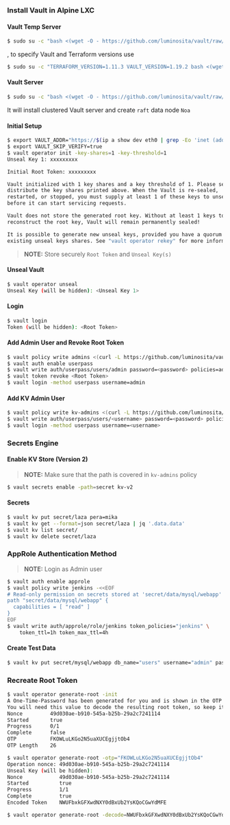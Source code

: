 ### Install Vault in Alpine LXC

#### Vault Temp Server

```bash
$ sudo su -c "bash <(wget -O - https://github.com/luminosita/vault/raw/refs/heads/main/scripts/install.sh) dev" root
```

, to specify Vault and Terraform versions use

```bash
$ sudo su -c "TERRAFORM_VERSION=1.11.3 VAULT_VERSION=1.19.2 bash <(wget -O - https://github.com/luminosita/vault/raw/refs/heads/main/scripts/install.sh) dev" root
```

#### Vault Server

```bash
$ sudo su -c "bash <(wget -O - https://github.com/luminosita/vault/raw/refs/heads/main/scripts/install.sh) create -n Noa -p https://172.16.20.12:8200 -p https://172.16.20.13:8200" root
```

It will install clustered Vault server and create `raft` data node `Noa`

#### Initial Setup

```bash
$ export VAULT_ADDR="https://$(ip a show dev eth0 | grep -Eo 'inet (addr:)?([0-9]*\.){3}[0-9]*' | grep -Eo '([0-9]*\.){3}[0-9]*'):8200"
$ export VAULT_SKIP_VERIFY=true
$ vault operator init -key-shares=1 -key-threshold=1
Unseal Key 1: xxxxxxxxx

Initial Root Token: xxxxxxxxx

Vault initialized with 1 key shares and a key threshold of 1. Please securely
distribute the key shares printed above. When the Vault is re-sealed,
restarted, or stopped, you must supply at least 1 of these keys to unseal it
before it can start servicing requests.

Vault does not store the generated root key. Without at least 1 keys to
reconstruct the root key, Vault will remain permanently sealed!

It is possible to generate new unseal keys, provided you have a quorum of
existing unseal keys shares. See "vault operator rekey" for more information.
```

>**NOTE:** Store securely `Root Token` and `Unseal Key(s)`

#### Unseal Vault

```bash
$ vault operator unseal
Unseal Key (will be hidden): <Unseal Key 1>
```

#### Login

```bash
$ vault login
Token (will be hidden): <Root Token>
```

#### Add Admin User and Revoke Root Token

```bash
$ vault policy write admins <(curl -L https://github.com/luminosita/vault/raw/refs/heads/main/policies/admins.hcl)
$ vault auth enable userpass
$ vault write auth/userpass/users/admin password=<password> policies=admins
$ vault token revoke <Root Token>
$ vault login -method userpass username=admin
```

#### Add KV Admin User

```bash
$ vault policy write kv-admins <(curl -L https://github.com/luminosita/vault/raw/refs/heads/main/policies/kv-admins.hcl)
$ vault write auth/userpass/users/<username> password=<password> policies=kv-admins
$ vault login -method userpass username=<username>
```

### Secrets Engine

#### Enable KV Store (Version 2) 

>**NOTE:** Make sure that the path is covered in `kv-admins` policy

```bash
$ vault secrets enable -path=secret kv-v2
```

#### Secrets

```bash
$ vault kv put secret/laza pera=mika
$ vault kv get --format=json secret/laza | jq '.data.data'
$ vault kv list secret/
$ vault kv delete secret/laza
```

### AppRole Authentication Method

>**NOTE:** Login as Admin user

```bash
$ vault auth enable approle
$ vault policy write jenkins -<<EOF
# Read-only permission on secrets stored at 'secret/data/mysql/webapp'
path "secret/data/mysql/webapp" {
  capabilities = [ "read" ]
}
EOF
$ vault write auth/approle/role/jenkins token_policies="jenkins" \
    token_ttl=1h token_max_ttl=4h
```

#### Create Test Data

```bash
$ vault kv put secret/mysql/webapp db_name="users" username="admin" password="passw0rd"
```

### Recreate Root Token

```bash
$ vault operator generate-root -init
A One-Time-Password has been generated for you and is shown in the OTP field.
You will need this value to decode the resulting root token, so keep it safe.
Nonce         49d030ae-b910-545a-b25b-29a2c7241114
Started       true
Progress      0/1
Complete      false
OTP           FKOWLuLKGo2N5uaXUCEgjjtOb4
OTP Length    26

$ vault operator generate-root -otp="FKOWLuLKGo2N5uaXUCEgjjtOb4"
Operation nonce: 49d030ae-b910-545a-b25b-29a2c7241114
Unseal Key (will be hidden):
Nonce            49d030ae-b910-545a-b25b-29a2c7241114
Started          true
Progress         1/1
Complete         true
Encoded Token    NWUFbxkGFXwdNXY0dBxUb2YsKQoCGwYdMFE

$ vault operator generate-root -decode=NWUFbxkGFXwdNXY0dBxUb2YsKQoCGwYdMFE -otp FKOWLuLKGo2N5uaXUCEgjjtOb4
```